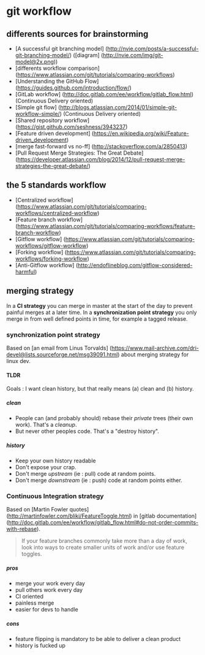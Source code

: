 # git workflow

## differents sources for brainstorming
- [A successful git branching model] (http://nvie.com/posts/a-successful-git-branching-model/) ([diagram] (http://nvie.com/img/git-model@2x.png))
- [differents workflow comparison] (https://www.atlassian.com/git/tutorials/comparing-workflows)
- [Understanding the GitHub Flow] (https://guides.github.com/introduction/flow/)
- [GitLab workflow] (http://doc.gitlab.com/ee/workflow/gitlab_flow.html) (Continuous Delivery oriented)
- [Simple git flow] (http://blogs.atlassian.com/2014/01/simple-git-workflow-simple/) (Continuous Delivery oriented)
- [Shared repository workflow] (https://gist.github.com/seshness/3943237)
- [Feature driven development] (https://en.wikipedia.org/wiki/Feature-driven_development)
- [merge fast-forward vs no-ff] (http://stackoverflow.com/a/2850413)
- [Pull Request Merge Strategies: The Great Debate] (https://developer.atlassian.com/blog/2014/12/pull-request-merge-strategies-the-great-debate/)

## the 5 standards workflow

- [Centralized workflow] (https://www.atlassian.com/git/tutorials/comparing-workflows/centralized-workflow)
- [Feature branch workflow] (https://www.atlassian.com/git/tutorials/comparing-workflows/feature-branch-workflow)
- [Gitflow workflow] (https://www.atlassian.com/git/tutorials/comparing-workflows/gitflow-workflow)
- [Forking workflow] (https://www.atlassian.com/git/tutorials/comparing-workflows/forking-workflow)
- [Anti-Gitflow workflow] (http://endoflineblog.com/gitflow-considered-harmful)

## merging strategy
In a **CI strategy** you can merge in master at the start of the day to prevent painful merges at a later time.
In a **synchronization point strategy** you only merge in from well defined points in time, for example a tagged release.

### synchronization point strategy
Based on [an email from Linus Torvalds] (https://www.mail-archive.com/dri-devel@lists.sourceforge.net/msg39091.html) about merging strategy for linux dev.

#### TLDR
Goals : I want clean history, but that really means (a) clean and (b) history.

##### clean
- People can (and probably should) rebase their _private_ trees (their own work). That's a _cleanup_.
- But never other peoples code. That's a "destroy history".

##### history
- Keep your own history readable
- Don't expose your crap.
- Don't merge _upstream_ (ie : pull) code at random points.
- Don't merge _downstream_ (ie : push) code at random points either.

### Continuous Integration strategy
Based on [Martin Fowler quotes] (http://martinfowler.com/bliki/FeatureToggle.html) in [gitlab documentation] (http://doc.gitlab.com/ee/workflow/gitlab_flow.html#do-not-order-commits-with-rebase).
> If your feature branches commonly take more than a day of work, look into ways to create smaller units of work and/or use feature toggles.

##### pros
- merge your work every day
- pull others work every day
- CI oriented
- painless merge
- easier for devs to handle

##### cons
- feature flipping is mandatory to be able to deliver a clean product
- history is fucked up
